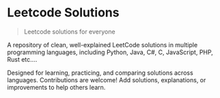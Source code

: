 # Leetcode Solutions

> Leetcode solutions for everyone


A repository of clean, well-explained LeetCode solutions in multiple programming languages, including Python, Java, C#, C, JavaScript, PHP, Rust etc....

Designed for learning, practicing, and comparing solutions across languages. Contributions are welcome! Add solutions, explanations, or improvements to help others learn.
